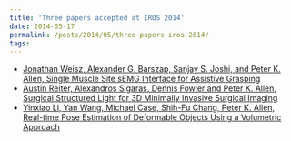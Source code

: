 ```yaml
---
title: 'Three papers accepted at IROS 2014'
date: 2014-05-17
permalink: /posts/2014/05/three-papers-iros-2014/
tags:
---
```


<ul>
<li>
<a href="PAPERS/bci_iros14.pdf">Jonathan Weisz,  Alexander G. Barszap, Sanjay S. Joshi, and Peter
K. Allen, Single Muscle Site sEMG Interface for Assistive Grasping</a>
</li><li>
<a href="PAPERS/ssl_iros14.pdf">Austin Reiter, Alexandros Sigaras, Dennis Fowler and Peter K. Allen, Surgical Structured Light for 3D Minimally Invasive Surgical Imaging</a>
</li><li>
<a href="PAPERS/deformable_iros14.pdf">Yinxiao Li, Yan Wang, Michael Case, Shih-Fu Chang, Peter K. Allen,
Real-time Pose Estimation of Deformable Objects Using a Volumetric Approach</a>
</li></ul>